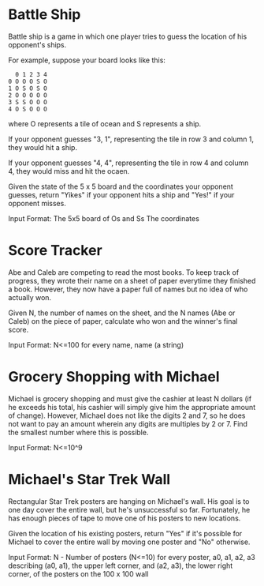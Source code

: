 # Battle Ship

Battle ship is a game in which one player tries to guess the location of his opponent's ships. 

For example, suppose your board looks like this:
```
  0 1 2 3 4
0 O O O S O 
1 O S O S O 
2 O O O O O 
3 S S O O O 
4 O S O O O
```
where O represents a tile of ocean and S represents a ship. 

If your opponent guesses "3, 1", representing the tile in row 3 and column 1, they would hit a ship.

If your opponent guesses "4, 4", representing the tile in row 4 and column 4, they would miss and hit the ocaen. 

Given the state of the 5 x 5 board and the coordinates your opponent guesses, return "Yikes" if your opponent hits a ship and "Yes!" if your opponent misses.

Input Format:
The 5x5 board of Os and Ss
The coordinates

# Score Tracker

Abe and Caleb are competing to read the most books. To keep track of progress, they wrote their name on a sheet of paper everytime they finished a book. However, they now have a paper full of names but no idea of who actually won. 

Given N, the number of names on the sheet, and the N names (Abe or Caleb) on the piece of paper, calculate who won and the winner's final score.

Input Format:
N<=100
for every name,
name (a string)

# Grocery Shopping with Michael

Michael is grocery shopping and must give the cashier at least N dollars (if he exceeds his total, his cashier will simply give him the appropriate amount of change). However, Michael does not like the digits 2 and 7, so he does not want to pay an amount wherein any digits are multiples by 2 or 7. Find the smallest number where this is possible. 

Input Format: 
N<=10^9

# Michael's Star Trek Wall

Rectangular Star Trek posters are hanging on Michael's wall. His goal is to one day cover the entire wall, but he's unsuccessful so far. Fortunately, he has enough pieces of tape to move one of his posters to new locations.

Given the location of his existing posters, return "Yes" if it's possible for Michael to cover the entire wall by moving one poster and "No" otherwise.

Input Format:
N - Number of posters (N<=10)
for every poster,
a0, a1, a2, a3 describing (a0, a1), the upper left corner, and (a2, a3), the lower right corner, of the posters on the 100 x 100 wall

